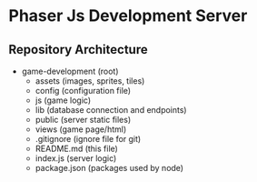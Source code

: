 Phaser Js Development Server
============================

Repository Architecture
-----------------------

* game-development (root)
  * assets (images, sprites, tiles)
  * config (configuration file)
  * js (game logic)
  * lib (database connection and endpoints)
  * public (server static files)
  * views (game page/html)
  * .gitignore (ignore file for git)
  * README.md (this file)
  * index.js (server logic)
  * package.json (packages used by node)